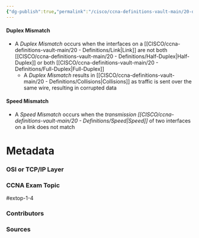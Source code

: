 ```yaml
---
{"dg-publish":true,"permalink":"/cisco/ccna-definitions-vault-main/20-definitions/speed-and-duplex-mismatch/","tags":["defs_ccna"]}
---
```



#### Duplex Mismatch
- A *Duplex Mismatch* occurs when the interfaces on a [[CISCO/ccna-definitions-vault-main/20 - Definitions/Link\|Link]] are not both [[CISCO/ccna-definitions-vault-main/20 - Definitions/Half-Duplex\|Half-Duplex]] or both [[CISCO/ccna-definitions-vault-main/20 - Definitions/Full-Duplex\|Full-Duplex]]
	- A *Duplex Mismatch* results in [[CISCO/ccna-definitions-vault-main/20 - Definitions/Collisions\|Collisions]] as traffic is sent over the same wire, resulting in corrupted data


#### Speed Mismatch
- A *Speed Mismatch* occurs when the *transmission [[CISCO/ccna-definitions-vault-main/20 - Definitions/Speed\|Speed]]* of two interfaces on a link does not match






# Metadata
### OSI or TCP/IP Layer

### CCNA Exam Topic
#extop-1-4
### Contributors

### Sources

